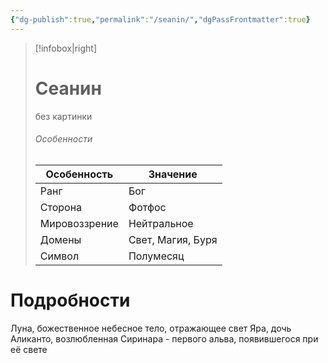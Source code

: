 ```yaml
---
{"dg-publish":true,"permalink":"/seanin/","dgPassFrontmatter":true}
---
```


> [!infobox|right]
> # Сеанин
> без картинки
> ###### Особенности
> | Особенность | Значение |
> | ---- | ---- |
> | Ранг |Бог |
> | Сторона | Фотфос|
> | Мировоззрение | Нейтральное |
> | Домены |Свет, Магия, Буря|
> |Символ|Полумесяц|

# Подробности

Луна, божественное небесное тело, отражающее свет Яра, дочь Аликанто, возлюбленная Сиринара - первого альва, появившегося при её свете